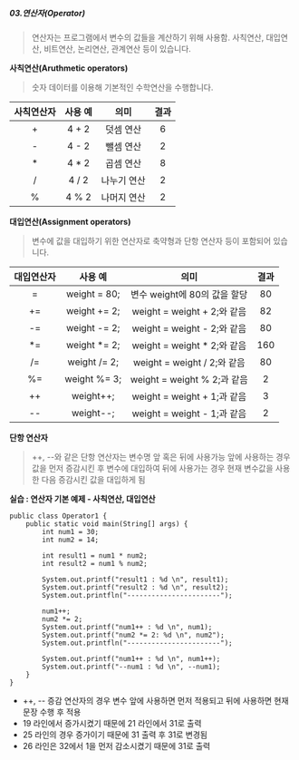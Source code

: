##### 03.연산자(Operator)
> 연산자는 프로그램에서 변수의 값들을 계산하기 위해 사용함.
> 사칙연산, 대입연산, 비트연산, 논리연산, 관계연산 등이 있습니다.

**사칙연산(Aruthmetic operators)**
> 숫자 데이터를 이용해 기본적인 수학연산을 수행합니다.

| 사칙연산자 | 사용 예 | 의미 | 결과 |
|:-----:|:-----:|:-----:|:-----:|
| + |4 + 2|덧셈 연산|6|
| - |4 - 2|뺄셈 연산|2|
| * |4 * 2|곱셈 연산|8|
| / |4 / 2|나누기 연산|2|
| % |4 % 2|나머지 연산|2|

**대입연산(Assignment operators)**
> 변수에 값을 대입하기 위한 연산자로 축약형과 단항 연산자 등이 포함되어 있습니다.

| 대입연산자 | 사용 예 | 의미 | 결과 |
|:---:|:------------:|:---------------------:|:-----:|
| = |weight = 80;|변수 weight에 80의 값을 할당|80|
| += |weight += 2;|weight = weight + 2;와 같음|82|
| -= |weight -= 2;|weight = weight - 2;와 같음|80|
| *= |weight *= 2;|weight = weight * 2;와 같음|160|
| /= |weight /= 2;|weight = weight / 2;와 같음|80|
| %= |weight %= 3;|weight = weight % 2;과 같음|2|
| ++ |weight++;|weight = weight + 1;과 같음|3|
| -- |weight--;|weight = weight - 1;과 같음|2|

**단항 연산자**
> ++, --와 같은 단항 연산자는 변수명 앞 혹은 뒤에 사용가능
> 앞에 사용하는 경우 값을 먼저 증감시킨 후 변수에 대입하여 뒤에 사용가는 경우 현재 변수값을 사용한 다음 증감시킨 값을 대입하게 됨

**실습 : 연산자 기본 예제 - 사칙연산, 대입연산**

    public class Operator1 {
	    public static void main(String[] args) {
		    int num1 = 30;
		    int num2 = 14;
		    
		    int result1 = num1 * num2;
		    int result2 = num1 % num2;
		    
		    System.out.printf("result1 : %d \n", result1);
		    System.out.printf("result2 : %d \n", result2);
		    System.out.printfln("-----------------------");
		    
		    num1++;
		    num2 *= 2;
		    System.out.printf("num1++ : %d \n", num1);
		    System.out.printf("num2 *= 2: %d \n", num2");
		    System.out.printfln("-----------------------");
		    
		    System.out.printf("num1++ : %d \n", num1++);
		    System.out.printf("--num1 : %d \n", --num1);
		}
	}

- ++, -- 증감 연산자의 경우 변수 앞에 사용하면 먼저 적용되고 뒤에 사용하면 현재 문장 수행 후 적용
- 19 라인에서 증가시켰기 때문에 21 라인에서 31로 출력
- 25 라인의 경우 증가이기 때문에 31 출력 후 31로 변경됨
- 26 라인은 32에서 1을 먼저 감소시켰기 때문에 31로 출력
